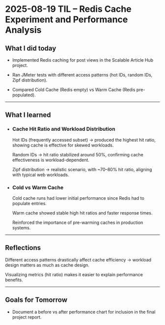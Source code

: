 # 2025-08-19 TIL – Redis Cache Experiment and Performance Analysis

## What I did today

- Implemented Redis caching for post views in the Scalable Article Hub project.

- Ran JMeter tests with different access patterns (hot IDs, random IDs, Zipf distribution).

- Compared Cold Cache (Redis empty) vs Warm Cache (Redis pre-populated).

---

## What I learned

- ### Cache Hit Ratio and Workload Distribution

  Hot IDs (frequently accessed subset) → produced the highest hit ratio, showing cache is effective for skewed workloads.
  
  Random IDs → hit ratio stabilized around 50%, confirming cache effectiveness is workload-dependent.
  
  Zipf distribution → realistic scenario, with ~70–80% hit ratio, aligning with typical web workloads.

- ### Cold vs Warm Cache

  Cold cache runs had lower initial performance since Redis had to populate entries.
  
  Warm cache showed stable high hit ratios and faster response times.
  
  Reinforced the importance of pre-warming caches in production systems.

---

## Reflections

Different access patterns drastically affect cache efficiency → workload design matters as much as cache design.

Visualizing metrics (hit ratio) makes it easier to explain performance benefits.

---

## Goals for Tomorrow

- Document a before vs after performance chart for inclusion in the final project report.

